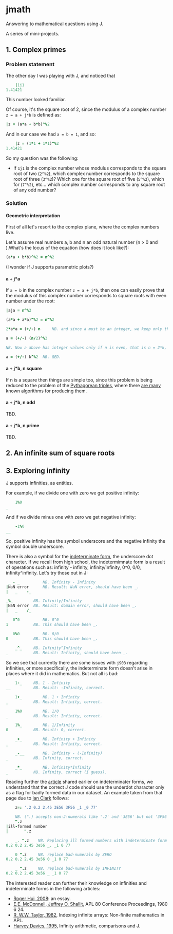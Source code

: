 # jmath
Answering to mathematical questions using J.

A series of mini-projects.

## 1. Complex primes

### Problem statement

The other day I was playing with J, and noticed that

```j
	|1j1
1.41421
```

This number looked familiar. 

Of course, it's the square root of 2, since the modulus of a complex number `z = a + j*b` is defined as:

```j
|z = (a*a + b*b)^%2
```

And in our case we had `a = b = 1`, and so:

```j
	|z = (1*1 + 1*1)^%2
1.41421
```

So my question was the following:

- If `1j1` is the complex number whose modulus corresponds to the square root of two (`2^%2`), which complex number corresponds to the square root of three (`3^%2`)? Which one for the square root of five (`5^%2`), which for (`7^%2`), etc... which complex number corresponds to any square root of any odd number?

### Solution

#### Geometric interpretation

First of all let's resort to the complex plane, where the complex numbers live.

Let's assume real numbers a, b and n an odd natural number (n > 0 and ).What's the locus of the equation (how does it look like?):

```j
(a*a + b*b)^%2 = n^%2
```

(I wonder if J supports parametric plots?)

#### a + j\*a

 If `a = b` in the complex number `z = a + j*b`, then one can easily prove that the modulus of this complex number corresponds to square roots with even number under the root:

```j
|aja = n^%2 

(a*a + a*a)^%2 = n^%2

2*a*a = (+/-) n 	NB. and since a must be an integer, we keep only the positive value in the RHS

a = (+/-) (n/2)^%2

NB. Now a above has integer values only if n is even, that is n = 2*k, for k in {1, 2, 3, ...}

a = (+/-) k^%2 	NB. QED.
```

#### a + j\*b, n square

If n is a square then things are simple too, since this problem is being reduced to the problem of the [Pythagorean triples](https://en.wikipedia.org/wiki/Pythagorean_triple), where there [are many](https://en.wikipedia.org/wiki/Formulas_for_generating_Pythagorean_triples) known algorithms for producing them.

#### a + j\*b, n odd

TBD.

#### a + j\*b, n prime

TBD.

## 2. An infinite sum of square roots

## 3. Exploring infinity

J supports infinities, as entities.

For example, if we divide one with zero we get positive infinity:

```j
	1%0
_
```

And if we divide minus one with zero we get negative infinity:

```j
	-1%0
__
```

So, positive infinity has the symbol underscore and the negative infinity the symbol double underscore.

There is also a symbol for the [indeterminate form](https://code.jsoftware.com/wiki/Vocabulary/underdot), the underscore dot character. If we recall from high school, the indetermimnate form is a result of operations such as: infinity - infinity, infinity/infinity, 0^0, 0/0, infinity^infinity. Let's try those out in J:

```j
 _ - _			NB. Infinity - Infinity
|NaN error		NB. Result: NaN error, should have been _.
|   _    -_

_%_			NB. Infinity/Infinity
|NaN error	NB. Result: domain error, should have been _.
|   _    /_

   0^0			NB. 0^0
1 			NB. This should have been _.

   0%0			NB. 0/0
0			NB. This should have been _.
   
	_^_		NB. Infinity^Infinity
_			NB. Result: Infinity, should have been _.
```

So we see that currently there are some issues with `j903` regarding infinities, or more specifically, the indeterminate form doesn't arise in places where it did in mathematics. But not all is bad:

```j
	1-_		NB. 1 - Infinity
__			NB. Result: -Infinity, correct.

	1+_ 		NB. 1 + Infinity
_ 			NB. Result: Infinity, correct.

	1%0 		NB. 1/0
_ 			NB. Result: Infinity, correct.

	1%_ 		NB. 1/Infinity
0 			NB. Result: 0, correct.

	_+_ 		NB. Infinity + Infinity
_ 			NB. Result: Infinity, correct.

	_-__ 		NB. Infinity - (-Infinity)
_ 			NB. Infinity, correct.

	_*_ 		NB. Infinity*Infinity
_ 			NB. Infinity, correct (I guess).
```

Reading further the [article](https://code.jsoftware.com/wiki/Vocabulary/underdot) shared earlier on indeterminater forms, we understand that the correct J code should use the underdot character only as a flag for badly formed data in our dataset. An example taken from that page due to [Ian Clark](https://code.jsoftware.com/wiki/User:Ian_Clark) follows:

```j
	z=: '.2 0.2 2.45 3E56 3F56 _1 _0 77'

	NB. (".) accepts non-J-numerals like '.2' and '3E56' but not '3F56' ...
   	".z
|ill-formed number
|       ".z

   	_. ".z    NB. Replacing ill formed numbers with indeterminate form _.
0.2 0.2 2.45 3e56 _. _1 0 77

   	0 ".z     NB. replace bad-numerals by ZERO
0.2 0.2 2.45 3e56 0 _1 0 77

   	_ ".z     NB. replace bad-numerals by INFINITY
0.2 0.2 2.45 3e56 _ _1 0 77
```

The interested reader can further their knowledge on infinities and indeterminate forms in the following articles:
- [Roger Hui, 2008](https://code.jsoftware.com/wiki/Essays/Indeterminate): an essay.
- [E.E. McDonnell, Jeffrey O. Shallit](https://www.jsoftware.com/papers/eem/infinity.htm), APL 80 Conference Proceedings, 1980 6 24.
- [R. W.W. Taylor, 1982](https://dl.acm.org/doi/10.1145/390006.802264), Indexing infinite arrays: Non-finite mathematics in APL.
- [Harvey Davies, 1995](https://dl.acm.org/doi/10.1145/206913.206953), Infinity arithmetic, comparisons and J.
